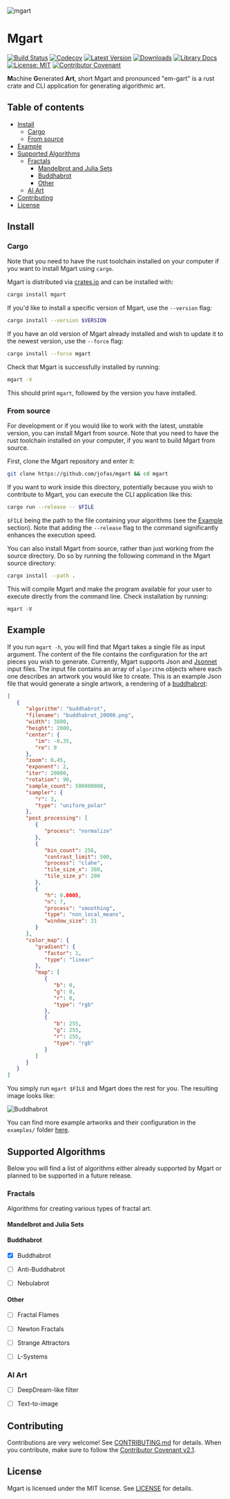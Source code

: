 ![mgart](static/icon.svg)

# Mgart

[![Build Status](https://github.com/jofas/mgart/actions/workflows/build.yml/badge.svg)](https://github.com/jofas/mgart/actions/workflows/build.yml)
[![Codecov](https://codecov.io/gh/jofas/mgart/branch/main/graph/badge.svg?token=69YKZ1JIBK)](https://codecov.io/gh/jofas/mgart)
[![Latest Version](https://img.shields.io/crates/v/mgart.svg)](https://crates.io/crates/mgart)
[![Downloads](https://img.shields.io/crates/d/mgart?label=downloads)](https://crates.io/crates/mgart)
[![Library Docs](https://img.shields.io/badge/library_docs-latest-blue.svg)](https://docs.rs/mgart/latest/mgart)
[![License: MIT](https://img.shields.io/badge/License-MIT-blue.svg)](https://opensource.org/licenses/MIT)
[![Contributor Covenant](https://img.shields.io/badge/Contributor%20Covenant-2.1-4baaaa.svg)](CODE_OF_CONDUCT.md) 


**M**achine **G**enerated **Art**, short Mgart and pronounced 
"em-gart" is a rust crate and CLI application for generating 
algorithmic art.

## Table of contents

<!--ts-->
   * [Install](#install)
      * [Cargo](#cargo)
      * [From source](#from-source)
   * [Example](#example)
   * [Supported Algorithms](#supported-algorithms)
      * [Fractals](#fractals)
         * [Mandelbrot and Julia Sets](#mandelbrot-and-julia-sets)
         * [Buddhabrot](#buddhabrot)
         * [Other](#other)
      * [AI Art](#ai-art)
   * [Contributing](#contributing)
   * [License](#license)
<!--te-->

## Install

### Cargo

Note that you need to have the rust toolchain installed on your
computer if you want to install Mgart using `cargo`.

Mgart is distributed via [crates.io](https://crates.io) and can be 
installed with:

```bash
cargo install mgart
```

If you'd like to install a specific version of Mgart, use the
`--version` flag:

```bash
cargo install --version $VERSION
```

If you have an old version of Mgart already installed and wish to 
update it to the newest version, use the `--force` flag:

```bash
cargo install --force mgart
```

Check that Mgart is successfully installed by running:

```bash
mgart -V
```

This should print `mgart`, followed by the version you have installed.


### From source

For development or if you would like to work with the latest, unstable
version, you can install Mgart from source. 
Note that you need to have the rust toolchain installed on your 
computer, if you want to build Mgart from source.

First, clone the Mgart repository and enter it:

```bash
git clone https://github.com/jofas/mgart && cd mgart
```

If you want to work inside this directory, potentially because you
wish to contribute to Mgart, you can execute the CLI application
like this:

```bash
cargo run --release -- $FILE
```

`$FILE` being the path to the file containing your algorithms (see the
[Example](#example) section).
Note that adding the `--release` flag to the command significantly
enhances the execution speed.

You can also install Mgart from source, rather than just working from
the source directory.
Do so by running the following command in the Mgart source directory:

```bash
cargo install --path .
```

This will compile Mgart and make the program available for your user 
to execute directly from the command line.
Check installation by running:

```
mgart -V
```


## Example

If you run `mgart -h`, you will find that Mgart takes a single file as
input argument.
The content of the file contains the configuration for the art
pieces you wish to generate.
Currently, Mgart supports Json and [Jsonnet](https://jsonnet.org/) 
input files.
The input file contains an array of `algorithm` objects where each one
describes an artwork you would like to create.
This is an example Json file that would generate a single artwork, a 
rendering of a [buddhabrot](https://en.wikipedia.org/wiki/Buddhabrot):

```json
[
   {
      "algorithm": "buddhabrot",
      "filename": "buddhabrot_20000.png",
      "width": 3800,
      "height": 2000,
      "center": {
         "im": -0.35,
         "re": 0
      },
      "zoom": 0.45,
      "exponent": 2,
      "iter": 20000,
      "rotation": 90,
      "sample_count": 500000000,
      "sampler": {
         "r": 3,
         "type": "uniform_polar"
      },
      "post_processing": [
         {
            "process": "normalize"
         },
         {
            "bin_count": 256,
            "contrast_limit": 500,
            "process": "clahe",
            "tile_size_x": 380,
            "tile_size_y": 200
         },
         {
            "h": 0.0005,
            "n": 7,
            "process": "smoothing",
            "type": "non_local_means",
            "window_size": 21
         }
      ],
      "color_map": {
         "gradient": {
            "factor": 1,
            "type": "linear"
         },
         "map": [
            {
               "b": 0,
               "g": 0,
               "r": 0,
               "type": "rgb"
            },
            {
               "b": 255,
               "g": 255,
               "r": 255,
               "type": "rgb"
            }
         ]
      }
   }
]
```

You simply run `mgart $FILE` and Mgart does the rest for you.
The resulting image looks like:

![Buddhabrot](examples/buddhabrot/greyscale/buddhabrot_20000.png)

You can find more example artworks and their configuration in the 
`examples/` folder [here](https://github.com/jofas/mgart).


## Supported Algorithms

Below you will find a list of algorithms either already supported by
Mgart or planned to be supported in a future release.

### Fractals

Algorithms for creating various types of fractal art.

#### Mandelbrot and Julia Sets

#### Buddhabrot

* [x] Buddhabrot

* [ ] Anti-Buddhabrot

* [ ] Nebulabrot

#### Other

* [ ] Fractal Flames

* [ ] Newton Fractals

* [ ] Strange Attractors

* [ ] L-Systems

### AI Art

* [ ] DeepDream-like filter

* [ ] Text-to-image


## Contributing

Contributions are very welcome! See [CONTRIBUTING.md](CONTRIBUTING.md)
for details.
When you contribute, make sure to follow the 
[Contributor Covenant v2.1](CODE_OF_CONDUCT.md).


## License

Mgart is licensed under the MIT license.
See [LICENSE](LICENSE) for details.
